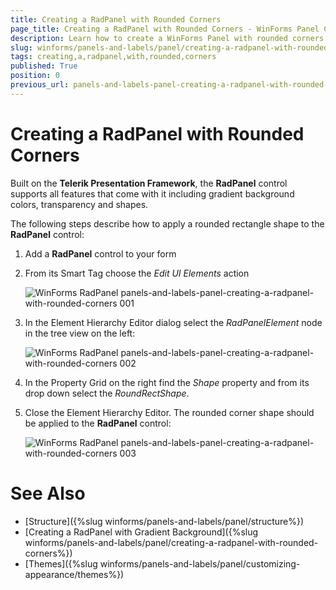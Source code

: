 ```yaml
---
title: Creating a RadPanel with Rounded Corners
page_title: Creating a RadPanel with Rounded Corners - WinForms Panel Control
description: Learn how to create a WinForms Panel with rounded corners.
slug: winforms/panels-and-labels/panel/creating-a-radpanel-with-rounded-corners
tags: creating,a,radpanel,with,rounded,corners
published: True
position: 0
previous_url: panels-and-labels-panel-creating-a-radpanel-with-rounded-corners
---
```


# Creating a RadPanel with Rounded Corners

Built on the __Telerik Presentation Framework__, the __RadPanel__ control supports all features that come with it including gradient background colors, transparency and shapes.

The following steps describe how to apply a rounded rectangle shape to the __RadPanel__ control:

1. Add a __RadPanel__ control to your form

1. From its Smart Tag choose the *Edit UI Elements* action

    ![WinForms RadPanel panels-and-labels-panel-creating-a-radpanel-with-rounded-corners 001](images/panels-and-labels-panel-creating-a-radpanel-with-rounded-corners001.png)

1. In the Element Hierarchy Editor dialog select the *RadPanelElement* node in the tree view on the left:

    ![WinForms RadPanel panels-and-labels-panel-creating-a-radpanel-with-rounded-corners 002](images/panels-and-labels-panel-creating-a-radpanel-with-rounded-corners002.png)

1. In the Property Grid on the right find the *Shape* property and from its drop down select the *RoundRectShape*.

1. Close the Element Hierarchy Editor. The rounded corner shape should be applied to the __RadPanel__ control:

    ![WinForms RadPanel panels-and-labels-panel-creating-a-radpanel-with-rounded-corners 003](images/panels-and-labels-panel-creating-a-radpanel-with-rounded-corners003.png)

# See Also

* [Structure]({%slug winforms/panels-and-labels/panel/structure%})
* [Creating a RadPanel with Gradient Background]({%slug winforms/panels-and-labels/panel/creating-a-radpanel-with-rounded-corners%})
* [Themes]({%slug winforms/panels-and-labels/panel/customizing-appearance/themes%})
